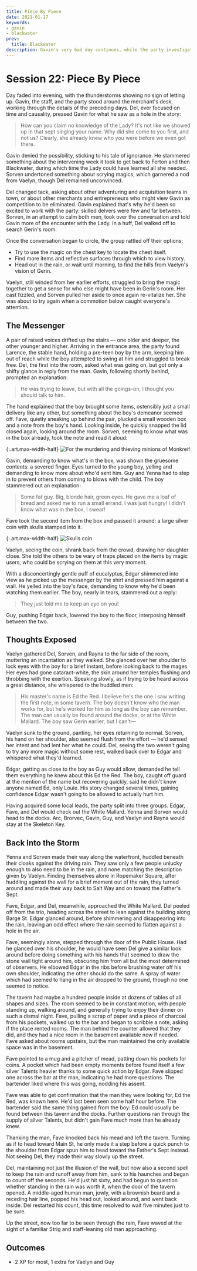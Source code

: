 ```yaml
---
title: Piece By Piece
date: 2021-01-17
keywords:
- gavin
- blackwater
prev:
  title: Blackwater
description: Gavin's very bad day continues, while the party investigates.
---
```


# Session 22: Piece By Piece

Day faded into evening, with the thunderstorms showing no sign of letting up.
Gavin, the staff, and the party stood around the merchant's desk, working through the details of the preceding days.
Del, ever focused on time and causality, pressed Gavin for what he saw as a hole in the story:

> How can you claim no knowledge of the Lady?
> It's not like we showed up in that sept singing your name.
> Why did she come to you first, and not us?
> Clearly, she already knew who you were before we even got there.

Gavin denied the possibility, sticking to his tale of ignorance.
He stammered something about the intervening week it took to get back to Ferton and then Blackwater, during which time the Lady could have learned all she needed.
Sorven undertoned something about scrying magics, which garnered a nod from Vaelyn, though Del remained unconvinced.

Del changed tack, asking about other adventuring and acquisition teams in town, or about other merchants and entrepreneurs who might view Gavin as competition to be eliminated.
Gavin explained that's why he'd been so excited to work with the party: skilled delvers were few and far between.
Sorven, in an attempt to calm both men, took over the conversation and told Gavin more of the encounter with the Lady.
In a huff, Del walked off to search Gerin's room.

Once the conversation began to circle, the group rattled off their options:

* Try to use the magic on the chest key to locate the chest itself.
* Find more items and reflective surfaces through which to view history.
* Head out in the rain, or wait until morning, to find the hills from Vaelyn's vision of Gerin.

Vaelyn, still winded from her earlier efforts, struggled to bring the magic together to get a sense for who else might have been in Gerin's room.
Her cast fizzled, and Sorven pulled her aside to once again re-vitalize her.
She was about to try again when a commotion below caught everyone's attention.

## The Messenger

A pair of raised voices drifted up the stairs — one older and deeper, the other younger and higher.
Arriving in the entrance area, the party found Larence, the stable hand, holding a pre-teen boy by the arm, keeping him out of reach while the boy attempted to swing at him and struggled to break free.
Del, the first into the room, asked what was going on, but got only a shifty glance in reply from the man.
Gavin, following shortly behind, prompted an explanation:

> He was trying to leave, but with all the goings-on, I thought you should talk to him.

The hand explained that the boy brought some items, ostensibly just a small delivery like any other, but something about the boy's demeanor seemed off.
Fave, quietly sneaking up behind the pair, plucked a small wooden box and a note from the boy's hand.
Looking inside, he quickly snapped the lid closed again, looking around the room.
Sorven, seeming to know what was in the box already, took the note and read it aloud:

{:.art.max-width-half}
![For the murdering and thieving minions of Monkreif](art/minions-of-monkreif.svg "A handwritten and bloodstained note reading: For the murdering and thieving minions of Monkreif")

Gavin, demanding to know what's in the box, was shown the gruesome contents: a severed finger.
Eyes turned to the young boy, yelling and demanding to know more about who'd sent him.
Guy and Yenna had to step in to prevent others from coming to blows with the child.
The boy stammered out an explanation:

> Some fat guy.  Big, blonde hair, green eyes.
> He gave me a loaf of bread and asked me to run a small errand.
> I was just hungry!
> I didn't know what was in the box, I swear!

Fave took the second item from the box and passed it around: a large silver coin with skulls stamped into it.

{:.art.max-width-half}
![Skulls coin](art/skulls-coin.svg "The front and back of a large silver coin stamped with a large skull on the obverse, and piles of skulls and bones on the reverse")

Vaelyn, seeing the coin, shrank back from the crowd, drawing her daughter close.
She told the others to be wary of traps placed on the items by magic users, who could be scrying on them at this very moment.

With a disconcertingly gentle puff of eucalyptus, Edgar shimmered into view as he picked up the messenger by the shirt and pressed him against a wall.
He yelled into the boy's face, demanding to know why he'd been watching them earlier.
The boy, nearly in tears, stammered out a reply:

> They just told me to keep an eye on you!

Guy, pushing Edgar back, lowered the boy to the floor, interposing himself between the two.

## Thoughts Exposed

Vaelyn gathered Del, Sorven, and Rayna to the far side of the room, muttering an incantation as they walked.
She glanced over her shoulder to lock eyes with the boy for a brief instant, before looking back to the mages.
Her eyes had gone cataract-white, the skin around her temples flushing and throbbing with the exertion.
Speaking slowly, as if trying to be heard across a great distance, she whispered to the huddled men:

> His master's name is Ed the Red.
> I believe he's the one I saw writing the first note, in some tavern.
> The boy doesn't know who the man works for, but he's worked for him as long as the boy can remember.
> The man can usually be found around the docks, or at the White Mallard.
> The boy saw Gerin earlier, but I can't—

Vaelyn sunk to the ground, panting, her eyes returning to normal.
Sorven, his hand on her shoulder, also seemed flush from the effort — he'd sensed her intent and had lent her what he could.
Del, seeing the two weren't going to try any more magic without some rest, walked back over to Edgar and whispered what they'd learned.

Edgar, getting as close to the boy as Guy would allow, demanded he tell them everything he knew about this Ed the Red.
The boy, caught off guard at the mention of the name but recovering quickly, said he didn't know anyone named Ed, only Louie.
His story changed several times, gaining confidence Edgar wasn't going to be allowed to actually hurt him.

Having acquired some local leads, the party split into three groups.
Edgar, Fave, and Del would check out the White Mallard.
Yenna and Sorven would head to the docks.
Arc, Brorvec, Gavin, Guy, and Vaelyn and Rayna would stay at the Skeleton Key.

## Back Into the Storm

Yenna and Sorven made their way along the waterfront, huddled beneath their cloaks against the driving rain.
They saw only a few people unlucky enough to also need to be in the rain, and none matching the description given by Vaelyn.
Finding themselves alone in Ropemaker Square, after huddling against the wall for a brief moment out of the rain, they turned around and made their way back to Salt Way and on toward the Father's Sept.

Fave, Edgar, and Del, meanwhile, approached the White Mallard.
Del peeled off from the trio, heading across the street to lean against the building along Barge St.
Edgar glanced around, before shimmering and disappearing into the rain, leaving an odd effect where the rain seemed to flatten against a hole in the air.

Fave, seemingly alone, stepped through the door of the Public House.
Had he glanced over his shoulder, he would have seen Del give a similar look around before doing something with his hands that seemed to draw the stone wall tight around him, obscuring him from all but the most determined of observers.
He elbowed Edgar in the ribs before brushing water off his own shoulder, indicating the other should do the same.
A spray of water which had seemed to hang in the air dropped to the ground, though no one seemed to notice. 

The tavern had maybe a hundred people inside at dozens of tables of all shapes and sizes.
The room seemed to be in constant motion, with people standing up, walking around, and generally trying to enjoy their dinner on such a dismal night.
Fave, pulling a scrap of paper and a piece of charcoal from his pockets, walked up to the bar and began to scribble a note, asking if the place rented rooms.
The man behind the counter allowed that they did, and they had a nice room in the basement available now if needed.
Fave asked about rooms upstairs, but the man maintained the only available space was in the basement.

Fave pointed to a mug and a pitcher of mead, patting down his pockets for coins.
A pocket which had been empty moments before found itself a few silver Talents heavier thanks to some quick action by Edgar.
Fave slipped one across the bar at the man, indicating he had more questions.
The bartender liked where this was going, nodding his assent.

Fave was able to get confirmation that the man they were looking for, Ed the Red, was known here.
He'd last been seen some half hour before.
The bartender said the same thing gained from the boy: Ed could usually be found between this tavern and the docks.
Further questions ran through the supply of silver Talents, but didn't gain Fave much more than he already knew.

Thanking the man, Fave knocked back his mead and left the tavern.
Turning as if to head toward Main St, he only made it a step before a quick punch to the shoulder from Edgar spun him to head toward the Father's Sept instead.
Not seeing Del, they made their way slowly up the street.

Del, maintaining not just the illusion of the wall, but now also a second spell to keep the rain and runoff away from him, sank to his haunches and began to count off the seconds.
He'd just hit sixty, and had begun to question whether standing in the rain was worth it, when the door of the tavern opened.
A middle-aged human man, jowly, with a brownish beard and a receding hair line, popped his head out, looked around, and went back inside.
Del restarted his count, this time resolved to wait five minutes just to be sure.

Up the street, now too far to be seen through the rain, Fave waved at the sight of a familiar Strig and staff-leaning old man approaching.

## Outcomes

* 2 XP for most, 1 extra for Vaelyn and Guy
